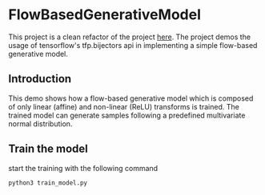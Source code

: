 # FlowBasedGenerativeModel
This project is a clean refactor of the project [here](https://github.com/ericjang/normalizing-flows-tutorial). The project demos the usage of tensorflow's tfp.bijectors api in implementing a simple flow-based generative model.

## Introduction
This demo shows how a flow-based generative model which is composed of only linear (affine) and non-linear (ReLU) transforms is trained. The trained model can generate samples following a predefined multivariate normal distribution.

## Train the model
start the training with the following command

```bash
python3 train_model.py
``` 

